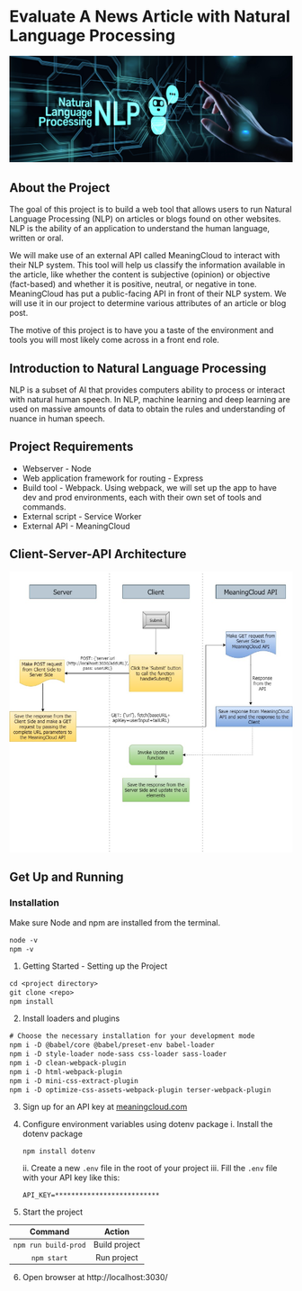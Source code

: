 # Evaluate A News Article with Natural Language Processing

<img src="images/nlp.jpeg" width="1000">

## About the Project
The goal of this project is to build a web tool that allows users to run Natural Language Processing (NLP) on articles or blogs found on other websites. NLP is the ability of an application to understand the human language, written or oral.

We will make use of an external API called MeaningCloud to interact with their NLP system. This tool will help us classify the information available in the article, like whether the content is subjective (opinion) or objective (fact-based) and whether it is positive, neutral, or negative in tone. MeaningCloud has put a public-facing API in front of their NLP system. We will use it in our project to determine various attributes of an article or blog post.

The motive of this project is to have you a taste of the environment and tools you will most likely come across in a front end role. 


## Introduction to Natural Language Processing

NLP is a subset of AI that provides computers ability to process or interact with natural human speech. In NLP, machine learning and deep learning are used on massive amounts of data to obtain the rules and understanding of nuance in human speech.

## Project Requirements

* Webserver - Node
* Web application framework for routing - Express
* Build tool - Webpack. Using webpack, we will set up the app to have dev and prod environments, each with their own set of tools and commands.
* External script - Service Worker
* External API - MeaningCloud

## Client-Server-API Architecture

<img src="images/Architecture_NLP_MeaningCloudAPI.jpg" width="1000">

## Get Up and Running

### Installation
Make sure Node and npm are installed from the terminal.
```
node -v
npm -v
```

1. Getting Started - Setting up the Project
```
cd <project directory>
git clone <repo>
npm install
```

2. Install loaders and plugins
```
# Choose the necessary installation for your development mode
npm i -D @babel/core @babel/preset-env babel-loader
npm i -D style-loader node-sass css-loader sass-loader
npm i -D clean-webpack-plugin
npm i -D html-webpack-plugin
npm i -D mini-css-extract-plugin
npm i -D optimize-css-assets-webpack-plugin terser-webpack-plugin
```
3. Sign up for an API key at [meaningcloud.com](https://www.meaningcloud.com/developer/create-account)

4. Configure environment variables using dotenv package
	i. Install the dotenv package
	```
	npm install dotenv
	```
	ii. Create a new `.env` file in the root of your project
	iii. Fill the `.env` file with your API key like this:
	```
	API_KEY=**************************
	```
5. Start the project

Command | Action
:------------: | :-------------:
`npm run build-prod` | Build project
`npm start` | Run project

6. Open browser at http://localhost:3030/

